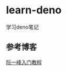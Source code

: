 # learn-deno
学习deno笔记



## 参考博客

[阮一峰入门教程](http://www.ruanyifeng.com/blog/2020/01/deno-intro.html)










